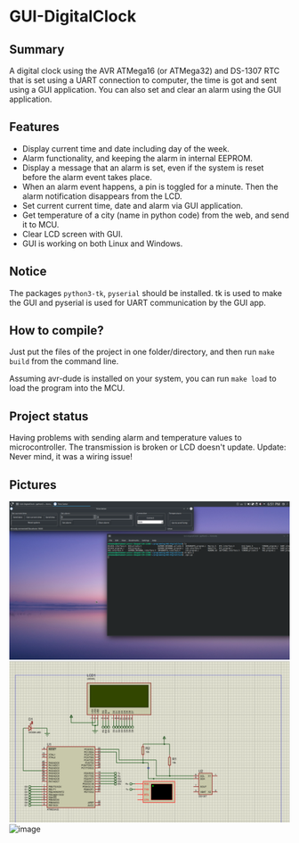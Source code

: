 # GUI-DigitalClock
## Summary
A digital clock using the AVR ATMega16 (or ATMega32) and DS-1307 RTC that is set using a UART connection to computer, the time is got and sent using a GUI application. You can also set and clear an alarm using the GUI application.

## Features
* Display current time and date including day of the week.
* Alarm functionality, and keeping the alarm in internal EEPROM.
* Display a message that an alarm is set, even if the system is reset before the alarm event takes place.
* When an alarm event happens, a pin is toggled for a minute. Then the alarm notification disappears from the LCD.
* Set current current time, date and alarm via GUI application.
* Get temperature of a city (name in python code) from the web, and send it to MCU.
* Clear LCD screen with GUI.
* GUI is working on both Linux and Windows.

## Notice
The packages `python3-tk`, `pyserial` should be installed. tk is used to make the GUI and pyserial is used for UART communication by the GUI app.

## How to compile?
Just put the files of the project in one folder/directory, and then run `make build` from the command line.

Assuming avr-dude is installed on your system, you can run `make load` to load the program into the MCU.

## Project status
Having problems with sending alarm and temperature values to microcontroller. The transmission is broken or LCD doesn't update.
Update: Never mind, it was a wiring issue!

## Pictures
![image](/images/gui_screenshot.png) 
![image](/images/schematic.png)
![image](https://user-images.githubusercontent.com/4983317/73939388-04eabe80-48f2-11ea-918b-3a90808dafb3.jpg)
